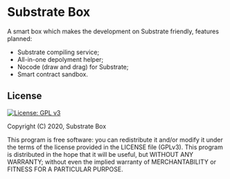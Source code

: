 # Substrate Box

A smart box which makes the development on Substrate friendly, features planned:

* Substrate compiling service;
* All-in-one depolyment helper;
* Nocode (draw and drag) for Substrate;
* Smart contract sandbox.

## License
[![License: GPL v3](https://img.shields.io/badge/License-GPL%20v3-blue.svg)](http://www.gnu.org/licenses/gpl-3.0)

Copyright (C) 2020, Substrate Box

This program is free software: you can redistribute it and/or modify it under the terms of the license provided in the LICENSE file (GPLv3).  This program is distributed in the hope that it will be useful, but WITHOUT ANY WARRANTY; without even the implied warranty of MERCHANTABILITY or FITNESS FOR A PARTICULAR PURPOSE.
